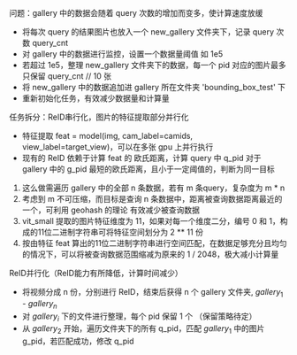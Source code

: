 

问题：gallery 中的数据会随着 query 次数的增加而变多，使计算速度放缓
- 将每次 query 的结果图片也放入一个 new_gallery 文件夹下，记录 query 次数 query_cnt
- 对 gallery 中的数据进行监控，设置一个数据量阈值 如 1e5 
- 若超过 1e5，整理 new_gallery 文件夹下的数据，每一个 pid 对应的图片最多只保留 query_cnt // 10 张
- 将 new_gallery 中的数据追加进 gallery 所在文件夹 'bounding_box_test' 下
- 重新初始化任务，有效减少数据量和计算量


任务拆分：ReID串行化，图片的特征提取部分并行化

- 特征提取 feat = model(img, cam_label=camids, view_label=target_view)，可以在多张 gpu 上并行执行
- 现有的 ReID 依赖于计算 feat 的 欧氏距离，计算 query 中 q_pid 对于 gallery 中的 g_pid 最短的欧氏距离，且小于一定阈值的，判断为同一目标
1. 这么做需遍历 gallery 中的全部 n 条数据，若有 m 条query，复杂度为 m * n
2. 考虑到 m 不可压缩，而目标是查询 n 条数据中，距离被查询数据距离最近的一个，可利用 geohash 的理论 有效减少被查询数据
3. vit_small 提取的图片特征维度为 11，如果对每一个维度二分，编号 0 和 1，构成的11位二进制字符串可将特征空间划分为 2 ** 11 份
4. 按由特征 feat 算出的11位二进制字符串进行空间匹配，在数据足够充分且均匀的情况下，可以将被查询数据范围缩减为原来的 1 / 2048，极大减小计算量


ReID并行化（ReID能力有所降低，计算时间减少）

- 将视频分成 n 份，分别进行 ReID，结束后获得 n 个 gallery 文件夹,  $gallery_{1}$ - $gallery_{n}$
- 对 $gallery_{i}$ 下的文件进行整理，每个 pid 保留 1 个 （保留策略待定）
- 从 $gallery_{2}$ 开始，遍历文件夹下的所有 q_pid，匹配 $gallery_{1}$ 中的图片 g_pid，若匹配成功，修改 q_pid